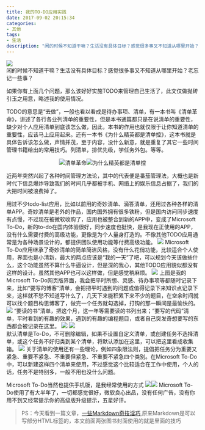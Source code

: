 ```yaml
---
title: 我的TO-DO应用实践
date: 2017-09-02 20:15:34
categories:
- 其他
tags:
- 生活
description: "闲的时候不知道干嘛？生活没有具体目标？感觉很多事又不知道从哪里开始？老忘记一些事？"
---
```

![](https://raw.githubusercontent.com/dunizb/cloudimg/master/blog/article/201709/mytodo/todo-1.png)  
闲的时候不知道干嘛？生活没有具体目标？感觉很多事又不知道从哪里开始？老忘记一些事？

如果你有上面几个问题，那么该好好实施TODO来管理自己生活了，此文仅做抛砖引玉之用意，略述我的使用情况。

TODO的意思是“去做”，一般也看以看成是待办事项、清单，有一本书叫《清单革命》，讲述了各行各业列清单的重要性，但是本书通篇都只是在说清单的重要性，缺少对个人应用清单到底该怎么做，因此，本书的作用也就仅限于让你知道清单的重要性，应该马上应用起来。还有一本书《为什么精英都是清单控》，这本书就是具体告诉该怎么做，声情并茂，至于内容，没什么新意，就是重复了其它一些时间管理书籍给出的常用技巧。列清单，排优先级，学任务外包。等等。


<div align="center">
<img src="https://img1.doubanio.com/lpic/s10324198.jpg" title="清单革命" alt="清单革命"/><img src="https://img3.doubanio.com/lpic/s28758773.jpg" title="为什么精英都是清单控" alt="为什么精英都是清单控"/>
</div>

近两年突然兴起了各种时间管理方法论，其中的代表便是番茄管理法，大概也是新时代下信息爆炸导致我们的时间几乎都被手机、网络上的娱乐信息占据了，我们的大把时间被浪费掉了。

用过不少todo-list应用，比如以前用的奇妙清单、滴答清单，还用过各种各样的清单APP。奇妙清单是老外的作品，国内国外拥有很多铁粉，但是国内访问同步速度有点慢，不过现在被微软收购了，应用也被整合到新的APP中，变成了Microsoft To-Do，新的to-do在国内体验很好，同步速度也挺快，是我现在正使用的APP，没有什么需要付费的高级功能，更像是为个人量身打造的。不像其他TODO应用通常是为各种场景设计的，都提供团队使用功能等付费高级功能。
![](https://raw.githubusercontent.com/dunizb/cloudimg/master/blog/article/201709/mytodo/todo-1.png)
Microsoft To-Do应用继承了奇妙清单的简单简洁风格，没有什么花俏功能，比较适合个人使用，界面也是小清新，最大的两点应该是“我的一天”了吧，可以规划今天该做些什么，这个功能虽然不算什么牛逼设计，但是深的我心，其他TODO应用貌似都没有这样的设计。虽然其他APP也可以这样做，但是感觉稍麻烦。
![](https://raw.githubusercontent.com/dunizb/cloudimg/master/blog/article/201709/mytodo/todo-2.png)
上图是我的Microsoft To-Do网页版界面，我会把平时所想、灵感、待办事项等都随时记录下来，比如“要写的博客”清单，会把把平时遇到的问题或值得记录下来知识点记录下来，这样就不愁不知道写什么了，几天下来能积累下来不少的题目，在空余时间就可以找个题目构思博客了，做完一个任务就勾选掉，打钩的那一瞬间是最愉快的。 
![](https://raw.githubusercontent.com/dunizb/cloudimg/master/blog/article/201709/mytodo/todo-3.png)
“要读的书”清单，把这个月，这一年等需要读的书列出来；“要写的代码”清单，平时看到的有趣的效果，遇到的有趣的编程题目，或者自己突发奇想要写的东西都会被记录在这里。 
![](https://raw.githubusercontent.com/dunizb/cloudimg/master/blog/article/201709/mytodo/todo-4.png)
![](https://raw.githubusercontent.com/dunizb/cloudimg/master/blog/article/201709/mytodo/todo-5.png)  
默认清单是To-Do，不可删除编辑，如果不设置自定义清单，或创建任务不选择清单，或这个任务不好归类到某个清单，将默认添加在这里，可以把这里看成收集箱。 
![](https://raw.githubusercontent.com/dunizb/cloudimg/master/blog/article/201709/mytodo/todo-6.png)
关于清单的使用还有一些理论，例如四象限法则，提倡把任务分为重要又紧急、重要不紧急、不重要但紧急、不重要不紧急四个类别。在Microsoft To-Do中，可以新建这样四个清单来使用，不过感觉这个比较适合在工作中使用，个人的话，任务不是特别多，一般不用也没什么问题。

Microsoft To-Do当然也提供手机版，是我经常使用的方式 
![](https://raw.githubusercontent.com/dunizb/cloudimg/master/blog/article/201709/mytodo/todo-7.png)![](https://raw.githubusercontent.com/dunizb/cloudimg/master/blog/article/201709/mytodo/todo-8.png)
Microsoft To-Do使用了有大半年了，一切都感觉很好，微软良心出品，没有任何广告，没有你用不到又经常提示你的高级版升级提示，五星好评。

> PS：今天看到一篇文章，[一些Markdown奇技淫巧](https://zhuanlan.zhihu.com/p/28987530?group_id=887069148176334848),原来Markdown是可以写部分HTML标签的，本文前面两张图书封面使用的就是里面的技巧



